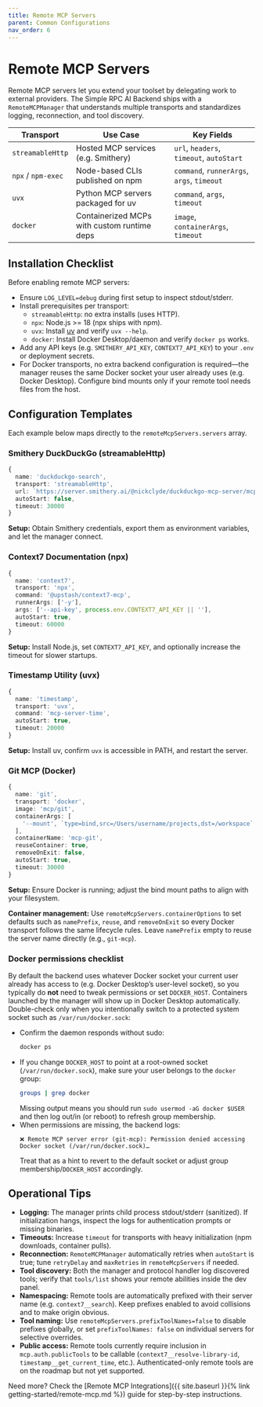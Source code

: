 ```yaml
---
title: Remote MCP Servers
parent: Common Configurations
nav_order: 6
---
```


# Remote MCP Servers

Remote MCP servers let you extend your toolset by delegating work to external providers. The Simple RPC AI Backend ships with a `RemoteMCPManager` that understands multiple transports and standardizes logging, reconnection, and tool discovery.

| Transport | Use Case | Key Fields |
|-----------|----------|------------|
| `streamableHttp` | Hosted MCP services (e.g. Smithery) | `url`, `headers`, `timeout`, `autoStart` |
| `npx` / `npm-exec` | Node-based CLIs published on npm | `command`, `runnerArgs`, `args`, `timeout` |
| `uvx` | Python MCP servers packaged for uv | `command`, `args`, `timeout` |
| `docker` | Containerized MCPs with custom runtime deps | `image`, `containerArgs`, `timeout` |

## Installation Checklist

Before enabling remote MCP servers:

- Ensure `LOG_LEVEL=debug` during first setup to inspect stdout/stderr.
- Install prerequisites per transport:
  - `streamableHttp`: no extra installs (uses HTTP).
  - `npx`: Node.js >= 18 (npx ships with npm).
  - `uvx`: Install [uv](https://github.com/astral-sh/uv) and verify `uvx --help`.
  - `docker`: Install Docker Desktop/daemon and verify `docker ps` works.
- Add any API keys (e.g. `SMITHERY_API_KEY`, `CONTEXT7_API_KEY`) to your `.env` or deployment secrets.
- For Docker transports, no extra backend configuration is required—the manager reuses the same Docker socket your user already uses (e.g. Docker Desktop). Configure bind mounts only if your remote tool needs files from the host.

## Configuration Templates

Each example below maps directly to the `remoteMcpServers.servers` array.

### Smithery DuckDuckGo (streamableHttp)
```ts
{
  name: 'duckduckgo-search',
  transport: 'streamableHttp',
  url: `https://server.smithery.ai/@nickclyde/duckduckgo-mcp-server/mcp?api_key=${process.env.SMITHERY_API_KEY}&profile=${process.env.SMITHERY_PROFILE}`,
  autoStart: false,
  timeout: 30000
}
```
**Setup:** Obtain Smithery credentials, export them as environment variables, and let the manager connect.

### Context7 Documentation (npx)
```ts
{
  name: 'context7',
  transport: 'npx',
  command: '@upstash/context7-mcp',
  runnerArgs: ['-y'],
  args: ['--api-key', process.env.CONTEXT7_API_KEY || ''],
  autoStart: true,
  timeout: 60000
}
```
**Setup:** Install Node.js, set `CONTEXT7_API_KEY`, and optionally increase the timeout for slower startups.

### Timestamp Utility (uvx)
```ts
{
  name: 'timestamp',
  transport: 'uvx',
  command: 'mcp-server-time',
  autoStart: true,
  timeout: 20000
}
```
**Setup:** Install uv, confirm `uvx` is accessible in PATH, and restart the server.

### Git MCP (Docker)
```ts
{
  name: 'git',
  transport: 'docker',
  image: 'mcp/git',
  containerArgs: [
    '--mount', `type=bind,src=/Users/username/projects,dst=/workspace`
  ],
  containerName: 'mcp-git',
  reuseContainer: true,
  removeOnExit: false,
  autoStart: true,
  timeout: 30000
}
```
**Setup:** Ensure Docker is running; adjust the bind mount paths to align with your filesystem.

**Container management:** Use `remoteMcpServers.containerOptions` to set defaults such as `namePrefix`, `reuse`, and `removeOnExit` so every Docker transport follows the same lifecycle rules. Leave `namePrefix` empty to reuse the server name directly (e.g., `git-mcp`).

### Docker permissions checklist

By default the backend uses whatever Docker socket your current user already has access to (e.g. Docker Desktop’s user-level socket), so you typically do **not** need to tweak permissions or set `DOCKER_HOST`. Containers launched by the manager will show up in Docker Desktop automatically. Double-check only when you intentionally switch to a protected system socket such as `/var/run/docker.sock`:

- Confirm the daemon responds without sudo:
  ```bash
  docker ps
  ```
- If you change `DOCKER_HOST` to point at a root-owned socket (`/var/run/docker.sock`), make sure your user belongs to the `docker` group:
  ```bash
  groups | grep docker
  ```
  Missing output means you should run `sudo usermod -aG docker $USER` and then log out/in (or reboot) to refresh group membership.
- When permissions are missing, the backend logs:
  ```
  ❌ Remote MCP server error (git-mcp): Permission denied accessing Docker socket (/var/run/docker.sock)…
  ```
  Treat that as a hint to revert to the default socket or adjust group membership/`DOCKER_HOST` accordingly.

## Operational Tips

- **Logging:** The manager prints child process stdout/stderr (sanitized). If initialization hangs, inspect the logs for authentication prompts or missing binaries.
- **Timeouts:** Increase `timeout` for transports with heavy initialization (npm downloads, container pulls).
- **Reconnection:** `RemoteMCPManager` automatically retries when `autoStart` is true; tune `retryDelay` and `maxRetries` in `remoteMcpServers` if needed.
- **Tool discovery:** Both the manager and protocol handler log discovered tools; verify that `tools/list` shows your remote abilities inside the dev panel.
- **Namespacing:** Remote tools are automatically prefixed with their server name (e.g. `context7__search`). Keep prefixes enabled to avoid collisions and to make origin obvious.
- **Tool naming:** Use `remoteMcpServers.prefixToolNames=false` to disable prefixes globally, or set `prefixToolNames: false` on individual servers for selective overrides.
- **Public access:** Remote tools currently require inclusion in `mcp.auth.publicTools` to be callable (`context7__resolve-library-id`, `timestamp__get_current_time`, etc.). Authenticated-only remote tools are on the roadmap but not yet supported.

Need more? Check the [Remote MCP Integrations]({{ site.baseurl }}{% link getting-started/remote-mcp.md %}) guide for step-by-step instructions.
